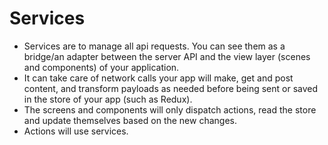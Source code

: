 # Services

* Services are to manage all api requests. You can see them as a bridge/an adapter between the server API and the view layer (scenes and components) of your application.
* It can take care of network calls your app will make, get and post content, and transform payloads as needed before being sent or saved in the store of your app (such as Redux).
* The screens and components will only dispatch actions, read the store and update themselves based on the new changes.
* Actions will use services.
